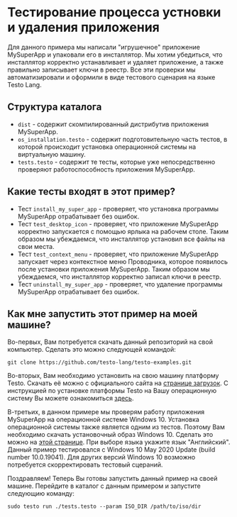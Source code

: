 # Тестирование процесса устновки и удаления приложения

Для данного примера мы написали "игрушечное" приложение MySuperApp и упаковали его в инсталлятор. Мы хотим убедиться, что инсталлятор корректно устанавливает и удаляет приложение, а также правильно записывает ключи в реестр. Все эти проверки мы автоматизировали и оформили в виде тестового сценария на языке Testo Lang.

## Структура каталога
- `dist` - содержит скомпилированный дистрибутив приложения MySuperApp.
- `os_installation.testo` - содержит подготовительную часть тестов, в которой происходит установка операционной системы на виртуальную машину.
- `tests.testo` - содержит те тесты, которые уже непосредственно проверяют работоспособность приложения MySuperApp.

## Какие тесты входят в этот пример?
- Тест `install_my_super_app` - проверяет, что установка программы MySuperApp отрабатывает без ошибок.
- Тест `test_desktop_icon` - проверяет, что приложение MySuperApp корректно запускается с помощью ярлыка на рабочем столе. Таким образом мы убеждаемся, что инсталлятор установил все файлы на свои места.
- Тест `test_context_menu` - проверяет, что приложение MySuperApp запускает через контекстное меню Проводника, которое появилось после установки приложения MySuperApp. Таким образом мы убеждаемся, что инсталлятор корректно записал ключи в реестр.
- Тест `uninstall_my_super_app` - проверяет, что удаление программы MySuperApp отрабатывает без ошибок.

## Как мне запустить этот пример на моей машине?

Во-первых, Вам потребуется скачать данный репозиторий на свой компьютер. Сделать это можно следующей командой:

```
git clone https://github.com/testo-lang/testo-examples.git
```

Во-вторых, Вам необходимо установить на свою машину платформу Testo. Скачать её можно с официального сайта на [странице загрузок](https://testo-lang.ru/downloads). С инструкцией по установке платформы Testo на Вашу операционную систему Вы можете ознакомиться [здесь](https://testo-lang.ru/docs/getting_started/getting_started).

В-третьих, в данном примере мы проверям работу приложения MySuperApp на операционной системе Windows 10. Установка операционной системы также является одним из тестов. Поэтому Вам необходимо скачать установочный образ Windows 10. Сделать это можно на [этой странице](https://www.microsoft.com/ru-ru/software-download/windows10ISO). При выборе языка укажите язык "Английский". Данный пример тестировался с Windows 10 May 2020 Update (build number 10.0.19041). Для других версий Windows 10 возможно потребуется скорректировать тестовый сцераний.

Поздравляем! Теперь Вы готовы запустить данный пример на своей машине. Перейдите в каталог с данным примером и запустите следующию команду:

```
sudo testo run ./tests.testo --param ISO_DIR /path/to/iso/dir
```
